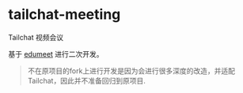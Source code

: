 # tailchat-meeting
Tailchat 视频会议

基于 [edumeet](https://github.com/edumeet/edumeet) 进行二次开发。

> 不在原项目的fork上进行开发是因为会进行很多深度的改造，并适配Tailchat，因此并不准备回归到原项目.